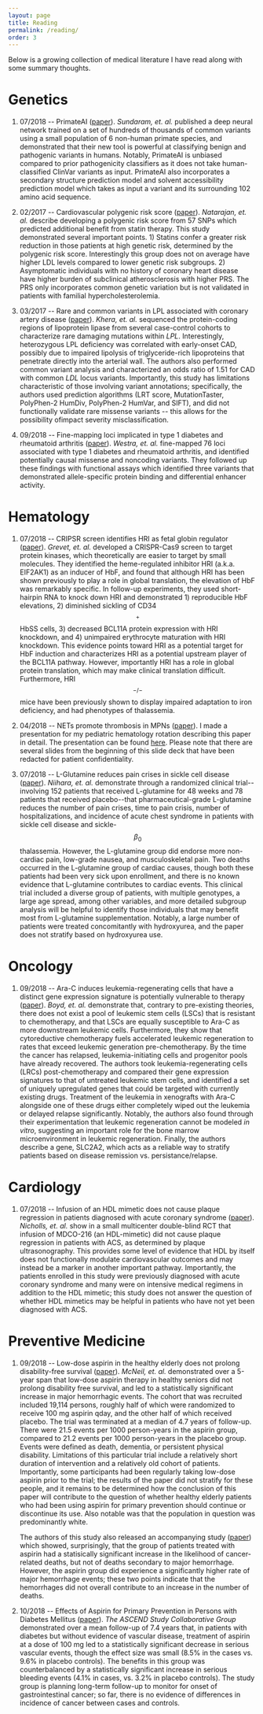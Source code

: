 ```yaml
---
layout: page
title: Reading
permalink: /reading/
order: 3
---
```

Below is a growing collection of medical literature I have read along with some summary thoughts.

Genetics
===
1. 07/2018 -- PrimateAI ([paper](../download/201807_primateai.pdf)). 
	*Sundaram, et. al.* published a deep neural network trained on a set of hundreds of thousands of common variants using a small population of 6 non-human primate species, and demonstrated that their new tool is powerful at classifying benign and pathogenic variants in humans. Notably, PrimateAI is unbiased compared to prior pathogenicity classifiers as it does not take human-classified ClinVar variants as input. PrimateAI also incorporates a secondary structure prediction model and solvent accessibility prediction model which takes as input a variant and its surrounding 102 amino acid sequence.

2. 02/2017 -- Cardiovascular polygenic risk score ([paper](../download/201702_prs_cardiovascular.pdf)).
	*Natarajan, et. al.* describe developing a polygenic risk score from 57 SNPs which predicted additional benefit from statin therapy. This study demonstrated several important points. 1) Statins confer a greater risk reduction in those patients at high genetic risk, determined by the polygenic risk score. Interestingly this group does not on average have higher LDL levels compared to lower genetic risk subgroups. 2) Asymptomatic individuals with no history of coronary heart disease have higher burden of subclinical atherosclerosis with higher PRS. The PRS only incorporates common genetic variation but is not validated in patients with familial hypercholesterolemia.

3. 03/2017 -- Rare and common variants in LPL associated with coronary artery disease ([paper](../download/201703_rare_common_cvd.pdf)).
	*Khera, et. al.* sequenced the protein-coding regions of lipoprotein lipase from several case-control cohorts to characterize rare damaging mutations within *LPL*. Interestingly, heterozygous LPL deficiency was correlated with early-onset CAD, possibly due to impaired lipolysis of triglyceride-rich lipoproteins that penetrate directly into the arterial wall. The authors also performed common variant analysis and characterized an odds ratio of 1.51 for CAD with common *LDL* locus variants. Importantly, this study has limitations characteristic of those involving variant annotations; specifically, the authors used prediction algorithms (LRT score, MutationTaster, PolyPhen-2 HumDiv, PolyPhen-2 HumVar, and SIFT), and did not functionally validate rare missense variants -- this allows for the possibility ofimpact severity misclassification.

4. 09/2018 -- Fine-mapping loci implicated in type 1 diabetes and rheumatoid arthritis ([paper](../download/201809_finemap_ra_t1d.pdf)). 
	*Westra, et. al.* fine-mapped 76 loci associated with type 1 diabetes and rheumatoid arthritis, and identified potentially causal missense and noncoding variants. They followed up these findings with functional assays which identified three variants that demonstrated allele-specific protein binding and differential enhancer activity.

Hematology
===
1. 07/2018 -- CRIPSR screen identifies HRI as fetal globin regulator ([paper](../download/201807_hri_crispr.pdf)). 
	*Grevet, et. al.* developed a CRISPR-Cas9 screen to target protein kinases, which theoretically are easier to target by small molecules. They identified the heme-regulated inhibitor HRI (a.k.a. EIF2AK1) as an inducer of HbF, and found that although HRI has been shown previously to play a role in global translation, the elevation of HbF was remarkably specific. In follow-up experiments, they used short-hairpin RNA to knock down HRI and demonstrated 1) reproducible HbF elevations, 2) diminished sickling of CD34$$^+$$ HbSS cells, 3) decreased BCL11A protein expression with HRI knockdown, and 4) unimpaired erythrocyte maturation with HRI knockdown. This evidence points toward HRI as a potential target for HbF induction and characterizes HRI as a potential upstream player of the BCL11A pathway. However, importantly HRI has a role in global protein translation, which may make clinical translation difficult. Furthermore, HRI$$^{-/-}$$ mice have been previously shown to display impaired adaptation to iron deficiency, and had phenotypes of thalassemia.

2. 04/2018 -- NETs promote thrombosis in MPNs ([paper](../download/201804_nets_mpn_thrombosis.pdf)). I made a presentation for my pediatric hematology rotation describing this paper in detail. The presentation can be found [here](../download/201804_netosis_presentation.pdf). Please note that there are several slides from the beginning of this slide deck that have been redacted for patient confidentiality.

3. 07/2018 -- L-Glutamine reduces pain crises in sickle cell disease ([paper](../download/201807_glutamine_scd.pdf)).
	*Niihara, et. al.* demonstrate through a randomized clinical trial--involving 152 patients that received L-glutamine for 48 weeks and 78 patients that received placebo--that pharmaceutical-grade L-glutamine reduces the number of pain crises, time to pain crisis, number of hospitalizations, and incidence of acute chest syndrome in patients with sickle cell disease and sickle-$$\beta_0$$ thalassemia. However, the L-glutamine group did endorse more non-cardiac pain, low-grade nausea, and musculoskeletal pain. Two deaths occurred in the L-glutamine group of cardiac causes, though both these patients had been very sick upon enrollment, and there is no known evidence that L-glutamine contributes to cardiac events. This clinical trial included a diverse group of patients, with multiple genotypes, a large age spread, among other variables, and more detailed subgroup analysis will be helpful to identify those individuals that may benefit most from L-glutamine supplementation. Notably, a large number of patients were treated concomitantly with hydroxyurea, and the paper does not stratify based on hydroxyurea use.

Oncology
===
1. 09/2018 -- Ara-C induces leukemia-regenerating cells that have a distinct gene expression signature is potentially vulnerable to therapy ([paper](../download/201809_recurrence_AML_vulnerability.pdf)).
	*Boyd, et. al.* demonstrate that, contrary to pre-existing theories, there does not exist a pool of leukemic stem cells (LSCs) that is resistant to chemotherapy, and that LSCs are equally susceptible to Ara-C as more downstream leukemic cells. Furthermore, they show that cytoreductive chemotherapy fuels accelerated leukemic regeneration to rates that exceed leukemic generation pre-chemotherapy. By the time the cancer has relapsed, leukemia-initiating cells and progenitor pools have already recovered. The authors took leukemia-regenerating cells (LRCs) post-chemotherapy and compared their gene expression signatures to that of untreated leukemic stem cells, and identified a set of uniquely upregulated genes that could be targeted with currently existing drugs. Treatment of the leukemia in xenografts with Ara-C alongside one of these drugs either completely wiped out the leukemia or delayed relapse significantly. Notably, the authors also found through their experimentation that leukemic regeneration cannot be modeled *in vitro*, suggesting an important role for the bone marrow microenvironment in leukemic regeneration. Finally, the authors describe a gene, SLC2A2, which acts as a reliable way to stratify patients based on disease remission vs. persistance/relapse.

Cardiology
===
1. 07/2018 -- Infusion of an HDL mimetic does not cause plaque regression in patients diagnosed with acute coronary syndrome ([paper](../download/jamacardiology_Nicholls_2018_oi_180033.pdf)).
	*Nicholls, et. al.* show in a small multicenter double-blind RCT that infusion of MDCO-216 (an HDL-mimetic) did not cause plaque regression in patients with ACS, as determined by plaque ultrasonography. This provides some level of evidence that HDL by itself does not functionally modulate cardiovascular outcomes and may instead be a marker in another important pathway. Importantly, the patients enrolled in this study were previously diagnosed with acute coronary syndrome and many were on intensive medical regimens in addition to the HDL mimetic; this study does not answer the question of whether HDL mimetics may be helpful in patients who have not yet been diagnosed with ACS. 

Preventive Medicine
===
1. 09/2018 -- Low-dose aspirin in the healthy elderly does not prolong disability-free survival ([paper](../download/201809_aspirin_elderly.pdf)).
	*McNeil, et. al.* demonstrated over a 5-year span that low-dose aspirin therapy in healthy seniors did not prolong disability free survival, and led to a statistically significant increase in major hemorrhagic events. The cohort that was recruited included 19,114 persons, roughly half of which were randomized to receive 100 mg aspirin qday, and the other half of which received placebo. The trial was terminated at a median of 4.7 years of follow-up. There were 21.5 events per 1000 person-years in the aspirin group, compared to 21.2 events per 1000 person-years in the placebo group. Events were defined as death, dementia, or persistent physical disability. Limitations of this particular trial include a relatively short duration of intervention and a relatively old cohort of patients. Importantly, some participants had been regularly taking low-dose aspirin prior to the trial; the results of the paper did not stratify for these people, and it remains to be determined how the conclusion of this paper will contribute to the question of whether healthy elderly patients who had been using aspirin for primary prevention should continue or discontinue its use. Also notable was that the population in question was predominantly white.

	The authors of this study also released an accompanying study ([paper](..download/201809_aspirin_cancer.pdf)) which showed, surprisingly, that the group of patients treated with aspirin had a statisically significant increase in the likelihood of cancer-related deaths, but not of deaths secondary to major hemorrhage. However, the aspirin group did experience a significantly higher rate of major hemorrhage events; these two points indicate that the hemorrhages did not overall contribute to an increase in the number of deaths.

2. 10/2018 -- Effects of Aspirin for Primary Prevention in Persons with Diabetes Mellitus ([paper](../download/201810_aspirin_diabetes.pdf)).
	*The ASCEND Study Collaborative Group* demonstrated over a mean follow-up of 7.4 years that, in patients with diabetes but without evidence of vascular disease, treatment of aspirin at a dose of 100 mg led to a statistically significant decrease in serious vascular events, though the effect size was small (8.5% in the cases vs. 9.6% in placebo controls). The benefits in this group was counterbalanced by a statistically significant increase in serious bleeding events (4.1% in cases, vs. 3.2% in placebo controls). The study group is planning long-term follow-up to monitor for onset of gastrointestinal cancer; so far, there is no evidence of differences in incidence of cancer between cases and controls.